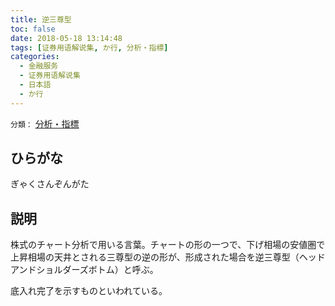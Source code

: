 ```yaml
---
title: 逆三尊型
toc: false
date: 2018-05-18 13:14:48
tags: [证券用语解说集, か行, 分析・指標]
categories:
  - 金融服务
  - 证券用语解说集
  - 日本語
  - か行
---
```


`分類：` [分析・指標](/tags/分析・指標/)

## ひらがな

ぎゃくさんぞんがた

## 説明

株式のチャート分析で用いる言葉。チャートの形の一つで、下げ相場の安値圏で上昇相場の天井とされる三尊型の逆の形が、形成された場合を逆三尊型（ヘッドアンドショルダーズボトム）と呼ぶ。

底入れ完了を示すものといわれている。
